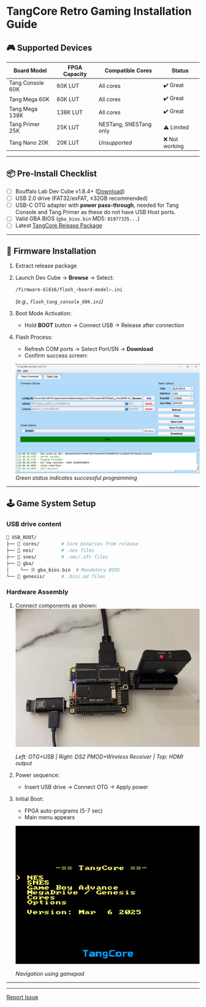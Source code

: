 # TangCore Retro Gaming Installation Guide

## 🎮 Supported Devices

| Board Model       | FPGA Capacity | Compatible Cores             | Status        |
|-------------------|---------------|------------------------------|---------------|
| Tang Console 60K  | 60K LUT       | All cores                    | ✔️ Great  |
| Tang Mega 60K     | 60K LUT       | All cores                    | ✔️ Great   |
| Tang Mega 138K    | 138K LUT      | All cores                    | ✔️ Great   |
| Tang Primer 25K   | 25K LUT       | NESTang, SNESTang only       | ⚠️ Limited   |
| Tang Nano 20K     | 20K LUT       | *Unsupported*                | ❌ Not working   |

---

## 📦 Pre-Install Checklist
- [ ] Bouffalo Lab Dev Cube v1.8.4+ ([Download](https://dev.bouffalolab.com/download))
- [ ] USB 2.0 drive (FAT32/exFAT, ≤32GB recommended)
- [ ] USB-C OTG adapter with **power pass-through**, needed for Tang Console and Tang Primer as these do not have USB Host ports.
- [ ] Valid GBA BIOS (`gba_bios.bin` MD5: `81977335...`)
- [ ] Latest [TangCore Release Package](https://github.com/nand2mario/tangcore/releases)

---

## 🔧 Firmware Installation

1. Extract release package
2. Launch Dev Cube → **Browse** → Select:
   ```bash
   /firmware-bl616/flash_<board-model>.ini
   ```
   *(e.g., `flash_tang_console_60k.ini`)*

3. Boot Mode Activation:
   - Hold **BOOT** button → Connect USB → Release after connection

4. Flash Process:
   - Refresh COM ports → Select Port/SN → **Download**
   - Confirm success screen:

   ![Firmware Flash Success](dev_cube.png)  
   *Green status indicates successful programming*

---

## 🕹️ Game System Setup

### USB drive content
```bash
📁 USB_ROOT/
├── 📁 cores/        # Core binaries from release
├── 📁 nes/          # .nes files
├── 📁 snes/         # .smc/.sfc files
├── 📁 gba/
│    └── 🗎 gba_bios.bin  # Mandatory BIOS
└── 📁 genesis/      # .bin/.md files
```

### Hardware Assembly
1. Connect components as shown:  
   ![](tangcore-user.jpg)

   *Left: OTG+USB | Right: DS2 PMOD+Wireless Receiver | Top: HDMI output*

2. Power sequence:
   - Insert USB drive → Connect OTG → Apply power

3. Initial Boot:
   - FPGA auto-programs (5-7 sec)
   - Main menu appears 

   ![](tangcore-menu.png)

   *Navigation using gamepad*

---

---

[Report Issue](https://github.com/nand2mario/tangcore/issues)

